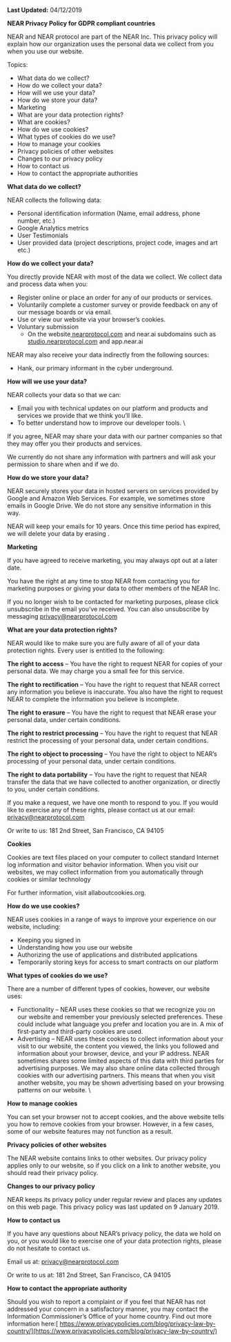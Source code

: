 
**Last Updated:**​ ​04/12/2019

**NEAR Privacy Policy for GDPR compliant countries**

NEAR and NEAR protocol are part of the NEAR Inc. This privacy policy will explain how our organization uses the personal data we collect from you when you use our website.

Topics:

*   What data do we collect?
*   How do we collect your data?
*   How will we use your data?
*   How do we store your data?
*   Marketing
*   What are your data protection rights?
*   What are cookies?
*   How do we use cookies?
*   What types of cookies do we use?
*   How to manage your cookies
*   Privacy policies of other websites
*   Changes to our privacy policy
*   How to contact us
*   How to contact the appropriate authorities

**What data do we collect?**

NEAR collects the following data:



*   Personal identification information (Name, email address, phone number, etc.)
*   Google Analytics metrics
*   User Testimonials
*   User provided data (project descriptions, project code, images and art etc.)

**How do we collect your data?**

You directly provide NEAR with most of the data we collect. We collect data and process data when you:



*   Register online or place an order for any of our products or services.
*   Voluntarily complete a customer survey or provide feedback on any of our message boards or via email.
*   Use or view our website via your browser’s cookies.
*   Voluntary submission 
    *   On the website[ nearprotocol.com](http://nearprotocol.com) and near.ai subdomains such as[ studio.nearprotocol.com](http://studio.nearprotocol.com) and app.near.ai

NEAR may also receive your data indirectly from the following sources:



*   Hank, our primary informant in the cyber underground.

**How will we use your data?**

NEAR collects your data so that we can:



*   Email you with technical updates on our platform and products and services we provide that we think you’ll like.
*   To better understand how to improve our developer tools. \


If you agree, NEAR may share your data with our partner companies so that they may offer you their products and services. 

We currently do not share any information with partners and will ask your permission to share when and if we do.

**How do we store your data?**

NEAR securely stores your data in hosted servers on services provided by Google and Amazon Web Services. For example, we sometimes store emails in Google Drive. We do not store any sensitive information in this way.

NEAR will keep your emails for 10 years. Once this time period has expired, we will delete your data by erasing .

**Marketing**

If you have agreed to receive marketing, you may always opt out at a later date.

You have the right at any time to stop NEAR from contacting you for marketing purposes or giving your data to other members of the NEAR Inc.

If you no longer wish to be contacted for marketing purposes, please click unsubscribe in the email you’ve received. You can also unsubscribe by messaging privacy@nearprotocol.com

**What are your data protection rights?**

NEAR would like to make sure you are fully aware of all of your data protection rights. Every user is entitled to the following:

**The right to access** – You have the right to request NEAR for copies of your personal data. We may charge you a small fee for this service.

**The right to rectification** – You have the right to request that NEAR correct any information you believe is inaccurate. You also have the right to request NEAR to complete the information you believe is incomplete.

**The right to erasure** – You have the right to request that NEAR erase your personal data, under certain conditions.

**The right to restrict processing** – You have the right to request that NEAR restrict the processing of your personal data, under certain conditions.

**The right to object to processing** – You have the right to object to NEAR’s processing of your personal data, under certain conditions.

**The right to data portability** – You have the right to request that NEAR transfer the data that we have collected to another organization, or directly to you, under certain conditions.

If you make a request, we have one month to respond to you. If you would like to exercise any of these rights, please contact us at our email: privacy@nearprotocol.com

Or write to us: 181 2nd Street, San Francisco, CA 94105

**Cookies**

Cookies are text files placed on your computer to collect standard Internet log information and visitor behavior information. When you visit our websites, we may collect information from you automatically through cookies or similar technology

For further information, visit allaboutcookies.org.

**How do we use cookies?**

NEAR uses cookies in a range of ways to improve your experience on our website, including:



*   Keeping you signed in
*   Understanding how you use our website
*   Authorizing the use of applications and distributed applications
*   Temporarily storing keys for access to smart contracts on our platform

**What types of cookies do we use?**

There are a number of different types of cookies, however, our website uses:



*   Functionality – NEAR uses these cookies so that we recognize you on our website and remember your previously selected preferences. These could include what language you prefer and location you are in. A mix of first-party and third-party cookies are used.
*   Advertising – NEAR uses these cookies to collect information about your visit to our website, the content you viewed, the links you followed and information about your browser, device, and your IP address. NEAR sometimes shares some limited aspects of this data with third parties for advertising purposes. We may also share online data collected through cookies with our advertising partners. This means that when you visit another website, you may be shown advertising based on your browsing patterns on our website. \


**How to manage cookies**

You can set your browser not to accept cookies, and the above website tells you how to remove cookies from your browser. However, in a few cases, some of our website features may not function as a result.

**Privacy policies of other websites**

The NEAR website contains links to other websites. Our privacy policy applies only to our website, so if you click on a link to another website, you should read their privacy policy.

**Changes to our privacy policy**

NEAR keeps its privacy policy under regular review and places any updates on this web page. This privacy policy was last updated on 9 January 2019.

**How to contact us**

If you have any questions about NEAR’s privacy policy, the data we hold on you, or you would like to exercise one of your data protection rights, please do not hesitate to contact us.

Email us at: privacy@nearprotocol.com	

Or write to us at: 181 2nd Street, San Francisco, CA 94105

**How to contact the appropriate authority**

Should you wish to report a complaint or if you feel that NEAR has not addressed your concern in a satisfactory manner, you may contact the Information Commissioner’s Office of your home country. Find out more information here:[ https://www.privacypolicies.com/blog/privacy-law-by-country/](https://www.privacypolicies.com/blog/privacy-law-by-country/)
